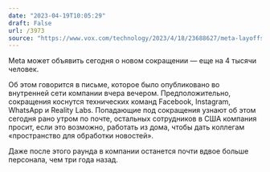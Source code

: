 ```yaml
---
date: "2023-04-19T10:05:29"
draft: False
url: /3973
source: "https://www.vox.com/technology/2023/4/18/23688627/meta-layoffs-mark-zuckerberg-facebook-instagram-whatsapp"
---
```


Meta может объявить сегодня о новом сокращении — еще на 4 тысячи человек.

Об этом говорится в письме, которое было опубликовано во внутренней сети компании вчера вечером. Предположительно, сокращения коснутся технических команд Facebook, Instagram, WhatsApp и Reality Labs. Попадающие под сокращения узнают об этом сегодня рано утром по почте, остальных сотрудников в США компания просит, если это возможно, работать из дома, чтобы дать коллегам «пространство для обработки новостей». 

Даже после этого раунда в компании останется почти вдвое больше персонала, чем три года назад.
